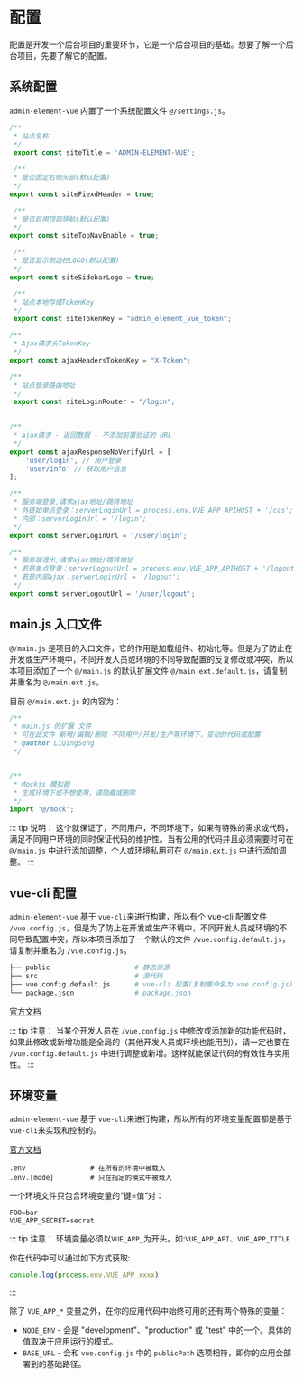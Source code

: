 # 配置

配置是开发一个后台项目的重要环节，它是一个后台项目的基础。想要了解一个后台项目，先要了解它的配置。

## 系统配置

`admin-element-vue` 内置了一个系统配置文件 `@/settings.js`。

```javascript
/**
 * 站点名称
 */
 export const siteTitle = 'ADMIN-ELEMENT-VUE';

 /**
 * 是否固定右侧头部(默认配置)
 */
export const siteFiexdHeader = true;

 /**
 * 是否启用顶部导航(默认配置)
 */
export const siteTopNavEnable = true;

 /**
 * 是否显示侧边栏LOGO(默认配置)
 */
export const siteSidebarLogo = true;

 /**
 * 站点本地存储TokenKey
 */
 export const siteTokenKey = "admin_element_vue_token";

/**
 * Ajax请求头TokenKey
 */
export const ajaxHeadersTokenKey = "X-Token";

/**
 * 站点登录路由地址
 */
 export const siteLoginRouter = "/login";
 

/**
 * ajax请求 - 返回数据 - 不添加前置验证的 URL
 */
export const ajaxResponseNoVerifyUrl = [
    'user/login', // 用户登录
    'user/info' // 获取用户信息
];

/**
 * 服务端登录,请求ajax地址/跳转地址
 * 外链如单点登录：serverLoginUrl = process.env.VUE_APP_APIHOST + '/cas';
 * 内部：serverLoginUrl = '/login';
 */
export const serverLoginUrl = '/user/login';

/**
 * 服务端退出,请求ajax地址/跳转地址
 * 若是单点登录：serverLogoutUrl = process.env.VUE_APP_APIHOST + '/logout'; 退出方法函数直接 window.location.href = serverLogoutUrl;
 * 若是内部ajax：serverLoginUrl = '/logout';
 */
export const serverLogoutUrl = '/user/logout';

```

## main.js 入口文件

`@/main.js` 是项目的入口文件，它的作用是加载组件、初始化等。但是为了防止在开发或生产环境中，不同开发人员或环境的不同导致配置的反复修改或冲突，所以本项目添加了一个 `@/main.js` 的默认扩展文件 `@/main.ext.default.js`，请复制并重名为 `@/main.ext.js`。

目前 `@/main.ext.js` 的内容为：

```javascript
/**
 * main.js 的扩展 文件
 * 可在此文件 新增/编辑/删除 不同用户/开发/生产等环境下，变动的代码或配置  
 * @author LiQingSong
 */


/**
 * Mockjs 模拟器
 * 生成环境下或不想使用，请隐藏或删除
 */
import '@/mock';
```

::: tip 说明：
这个就保证了，不同用户，不同环境下，如果有特殊的需求或代码，满足不同用户环境的同时保证代码的维护性。当有公用的代码并且必须需要时可在 `@/main.js` 中进行添加调整，个人或环境私用可在 `@/main.ext.js` 中进行添加调整。
:::


## vue-cli 配置

`admin-element-vue` 基于 `vue-cli`来进行构建，所以有个 vue-cli 配置文件 `/vue.config.js`，但是为了防止在开发或生产环境中，不同开发人员或环境的不同导致配置冲突，所以本项目添加了一个默认的文件 `/vue.config.default.js`，请复制并重名为 `/vue.config.js`。

```bash
├── public                     # 静态资源
├── src                        # 源代码
├── vue.config.default.js      # vue-cli 配置(复制重命名为 vue.config.js)
└── package.json               # package.json
```

[官方文档](https://cli.vuejs.org/zh/config/)

::: tip 注意：
当某个开发人员在 `/vue.config.js` 中修改或添加新的功能代码时，如果此修改或新增功能是全局的（其他开发人员或环境也能用到），请一定也要在 `/vue.config.default.js` 中进行调整或新增。这样就能保证代码的有效性与实用性。
:::

## 环境变量
`admin-element-vue` 基于 `vue-cli`来进行构建，所以所有的环境变量配置都是基于`vue-cli`来实现和控制的。

[官方文档](https://cli.vuejs.org/zh/guide/mode-and-env.html)

```
.env                # 在所有的环境中被载入
.env.[mode]         # 只在指定的模式中被载入
```

一个环境文件只包含环境变量的“键=值”对：

```
FOO=bar
VUE_APP_SECRET=secret
```

::: tip 注意：
环境变量必须以`VUE_APP_`为开头。如:`VUE_APP_API`、`VUE_APP_TITLE`

你在代码中可以通过如下方式获取:

```js
console.log(process.env.VUE_APP_xxxx)
```

:::

除了 `VUE_APP_*` 变量之外，在你的应用代码中始终可用的还有两个特殊的变量：

- `NODE_ENV` - 会是 "development"、"production" 或 "test" 中的一个。具体的值取决于应用运行的模式。
- `BASE_URL` - 会和 `vue.config.js` 中的 `publicPath` 选项相符，即你的应用会部署到的基础路径。

